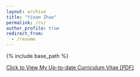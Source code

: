 ```yaml
---
layout: archive
title: "Yinan Zhao"
permalink: /cv/
author_profile: true
redirect_from:
  - /resume
---
```


{% include base_path %}


[Click to View My Up-to-date Curriculum Vitae [PDF]](http://brainiac21.github.io/files/yinanzhao_cv.pdf)
